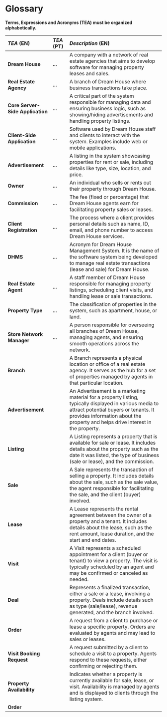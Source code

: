 # Glossary

**Terms, Expressions and Acronyms (TEA) must be organized alphabetically.**


| **_TEA_** (EN)                   | **_TEA_** (PT)                           | **_Description_** (EN)                                                                                                                                                                                                                                                                                                                                                                                                                                                                                                                                                                                |                                       
|:---------------------------------|:-----------------------------------------|:------------------------------------------------------------------------------------------------------------------------------------------------------------------------------------------------------------------------------------------------------------------------------------------------------------------------------------------------------------------------------------------------------------------------------------------------------------------------------------------------------------------------------------------------------------------------------------------------------|
| **Dream House**                  | **...**                                  | A company with a network of real estate agencies that aims to develop software for managing property leases and sales.                                                                                                                                                                                                                                                                                                                                                                                                                                                                                |
| **Real Estate Agency**           | **...**                                  | A branch of Dream House where business transactions take place.                                                                                                                                                                                                                                                                                                                                                                                                                                                                                                                                       |
| **Core Server-Side Application** | **...**                                  | A critical part of the system responsible for managing data and ensuring business logic, such as showing/hiding advertisements and handling property listings.                                                                                                                                                                                                                                                                                                                                                                                                                                        |
| **Client-Side Application**      | **...**                                  | Software used by Dream House staff and clients to interact with the system. Examples include web or mobile applications.                                                                                                                                                                                                                                                                                                                                                                                                                                                                              |                                                                                                                                                            
| **Advertisement**                | **...**                                  | A listing in the system showcasing properties for rent or sale, including details like type, size, location, and price.                                                                                                                                                                                                                                                                                                                                                                                                                                                                               |
| **Owner**                        | **...**                                  | An individual who sells or rents out their property through Dream House.                                                                                                                                                                                                                                                                                                                                                                                                                                                                                                                              |
| **Commission**                   | **...**                                  | The fee (fixed or percentage) that Dream House agents earn for facilitating property sales or leases.                                                                                                                                                                                                                                                                                                                                                                                                                                                                                                 |
| **Client Registration**          | **...**                                  | The process where a client provides personal details such as name, ID, email, and phone number to access Dream House services.                                                                                                                                                                                                                                                                                                                                                                                                                                                                        |
| **DHMS**                         | **...**                                  | Acronym for Dream House Management System. It is the name of the software system being developed to manage real estate transactions (lease and sale) for Dream House.                                                                                                                                                                                                                                                                                                                                                                                                                                 |
| **Real Estate Agent**            | **...**                                  | A staff member of Dream House responsible for managing property listings, scheduling client visits, and handling lease or sale transactions.                                                                                                                                                                                                                                                                                                                                                                                                                                                          |
| **Property Type**                | **...**                                  | The classification of properties in the system, such as apartment, house, or land.                                                                                                                                                                                                                                                                                                                                                                                                                                                                                                                    |
| **Store Network Manager**        | **...**                                  | A person responsible for overseeing all branches of Dream House, managing agents, and ensuring smooth operations across the network.                                                                                                                                                                                                                                                                                                                                                                                                                                                                  |
| **Branch**                       |                                          | A Branch represents a physical location or office of a real estate agency. It serves as the hub for a set of properties managed by agents in that particular location.                                                                                                                                                                                                                                                                                                                                                                                                                                |
| **Advertisement**                |                                          | An Advertisement is a marketing material for a property listing, typically displayed in various media to attract potential buyers or tenants. It provides information about the property and helps drive interest in the property.                                                                                                                                                                                                                                                                                                                                                                    |
| **Listing**                      |                                          | A Listing represents a property that is available for sale or lease. It includes details about the property such as the date it was listed, the type of business (sale or lease), and the commission.                                                                                                                                                                                                                                                                                                                                                                                                 |
| **Sale**                         |                                          | A Sale represents the transaction of selling a property. It includes details about the sale, such as the sale value, the agent responsible for facilitating the sale, and the client (buyer) involved.                                                                                                                                                                                                                                                                                                                                                                                                |
| **Lease**                        |                                          | A Lease represents the rental agreement between the owner of a property and a tenant. It includes details about the lease, such as the rent amount, lease duration, and the start and end dates.                                                                                                                                                                                                                                                                                                                                                                                                      |
| **Visit**                        |                                          | A Visit represents a scheduled appointment for a client (buyer or tenant) to view a property. The visit is typically scheduled by an agent and may be confirmed or canceled as needed.                                                                                                                                                                                                                                                                                                                                                                                                                |
| **Deal**                         |                                          | Represents a finalized transaction, either a sale or a lease, involving a property. Deals include details such as type (sale/lease), revenue generated, and the branch involved.                                                                                                                                                                                                                                                                                                                                                                                                                      |
| **Order**                        |                                          | A request from a client to purchase or lease a specific property. Orders are evaluated by agents and may lead to sales or leases.                                                                                                                                                                                                                                                                                                                                                                                                                                                                     |
| **Visit Booking Request**        |                                          | A request submitted by a client to schedule a visit to a property. Agents respond to these requests, either confirming or rejecting them.                                                                                                                                                                                                                                                                                                                                                                                                                                                             |
| **Property Availability**        |                                          | Indicates whether a property is currently available for sale, lease, or visit. Availability is managed by agents and is displayed to clients through the listing system.                                                                                                                                                                                                                                                                                                                                                                                                                              |
| **Order**                        |                                          |                                                                                                                                                                                                                                                                                                                                                                                                                                                                                                                                                                                                       |
